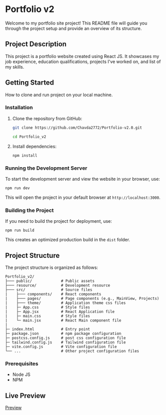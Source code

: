 # Portfolio v2
Welcome to my portfolio site project! This README file will guide you through the project setup and provide an overview of its structure.

## Project Description
This project is a portfolio website created using React JS. It showcases my job experience, education qualifications, projects I've worked on, and list of my skills.

## Getting Started
How to clone and run project on your local machine.

### Installation

1. Clone the repository from GitHub:

   ```bash
   git clone https://github.com/Chavda2772/Portfolio-v2.0.git
   ```
   ```bash
   cd Portfolio_v2
   ```

2. Install dependencies:

   ```command
   npm install
   ```

### Running the Development Server

To start the development server and view the website in your browser, use:

```command
npm run dev
```

This will open the project in your default browser at `http://localhost:3000`.

### Building the Project

If you need to build the project for deployment, use:

```command
npm run build
```

This creates an optimized production build in the `dist` folder.

## Project Structure

The project structure is organized as follows:

```
Portfolio_v2/
├─── public/             # Public assets
├─── resource/           # Development resource
├─── src/                # Source files
|    ├─── components/    # React components
|    ├─── pages/         # Page components (e.g., MainView, Projects)
|    ├─── theme/         # Application theme css files
|    ├─ App.css          # Style files
|    ├─ App.jsx          # React Application file
|    ├─ main.css         # Style files
|    └─ main.jsx         # React Main component file
|    
├─ index.html            # Entry point
├─ package.json          # npm package configuration
├─ postcss.config.js     # post css configuration file
├─ tailwind.config.js    # Tailwind configuration file
├─ vite.config.js        # Vite configuration file
└── ...                  # Other project configuration files
```

### Prerequisites
 - Node JS
 - NPM

## Live Preview
 [Preview](https://www.chavdamahesh.com/)